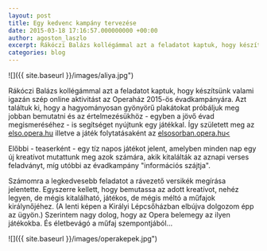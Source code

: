 ```yaml
---
layout: post
title: Egy kedvenc kampány tervezése
date: 2015-03-18 17:16:57.000000000 +00:00
author: agoston_laszlo
excerpt: Rákóczi Balázs kollégámmal azt a feladatot kaptuk, hogy készítsünk valami igazán szép online aktivitást az Operaház 2015-ös évadkampányára. Azt találtuk ki, hogy a hagyományosan gyönyörű plakátokat próbáljuk meg jobban bemutatni és az értelmezésükhöz - egyben a jövő évad megismeréséhez - is segítséget nyújtunk egy játékkal.
categories: blog
---
```


![]({{ site.baseurl }}/images/aliya.jpg")

Rákóczi Balázs kollégámmal azt a feladatot kaptuk, hogy készítsünk valami igazán szép online aktivitást az Operaház 2015-ös évadkampányára. Azt találtuk ki, hogy a hagyományosan gyönyörű plakátokat próbáljuk meg jobban bemutatni és az értelmezésükhöz - egyben a jövő évad megismeréséhez - is segítséget nyújtunk egy játékkal. Így született meg az [elso.opera.hu](http://elso.opera.hu) illetve a játék folytatásaként az [elsosorban.opera.hu<](http://elsosorban.opera.hu)

Előbbi - teaserként - egy tíz napos játékot jelent, amelyben minden nap egy új kreatívot mutattunk meg azok számára, akik kitalálták az aznapi verses feladványt, míg utóbbi az évadkampány "információs szájtja".

Számomra a legkedvesebb feladatot a rávezető versikék megírása jelentette. Egyszerre kellett, hogy bemutassa az adott kreatívot, nehéz legyen, de mégis kitalálható, játékos, de mégis méltó a műfajok királynőjéhez. (A lenti képen a Királyi Lépcsőházban elbújva dolgozom épp az ügyön.) Szerintem nagy dolog, hogy az Opera belemegy az ilyen játékokba. És életbevágó a műfaj szempontjából...

![]({{ site.baseurl }}/images/operakepek.jpg")
